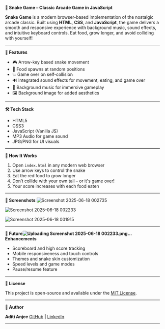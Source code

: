 **🐍 Snake Game – Classic Arcade Game in JavaScript**

**Snake Game** is a modern browser-based implementation of the nostalgic arcade classic. Built using **HTML**, **CSS**, and **JavaScript**, the game delivers a smooth and responsive experience with background music, sound effects, and intuitive keyboard controls. Eat food, grow longer, and avoid colliding with yourself!

---

**📱 Features**

* 🎮 Arrow-key based snake movement
* 🍎 Food spawns at random positions
* 💥 Game over on self-collision
* 🔊 Integrated sound effects for movement, eating, and game over
* 🎵 Background music for immersive gameplay
* 🖼️ Background image for added aesthetics

---

**🛠️ Tech Stack**

* HTML5
* CSS3
* JavaScript (Vanilla JS)
* MP3 Audio for game sound
* JPG/PNG for UI visuals

---

**🚀 How It Works**

1. Open `index.html` in any modern web browser
2. Use arrow keys to control the snake
3. Eat the red food to grow longer
4. Don’t collide with your own tail – or it's game over!
5. Your score increases with each food eaten

---

**📸 Screenshots**
![Screenshot 2025-06-18 002735](https://github.com/user-attachments/assets/f59c86e1-8d3a-4714-9d82-3ea5508551aa)

![Screenshot 2025-06-18 002233](https://github.com/user-attachments/assets/694b2f17-79eb-4850-a49f-af1956eab887)

![Screenshot 2025-06-18 001915](https://github.com/user-attachments/assets/96592703-1dea-440e-80e0-1720a0e4948d)

---

**🧪 Future![Uploading Screenshot 2025-06-18 002233.png…]()
 Enhancements**

* Scoreboard and high score tracking
* Mobile responsiveness and touch controls
* Themes and snake skin customization
* Speed levels and game modes
* Pause/resume feature

---

**📄 License**

This project is open-source and available under the [MIT License](LICENSE).

---

**👤 Author**

**Aditi Anjee**
[GitHub](https://github.com/Aditi-Anjee) | [LinkedIn](https://www.linkedin.com/in/aditi-anjee-331296251/)

---
